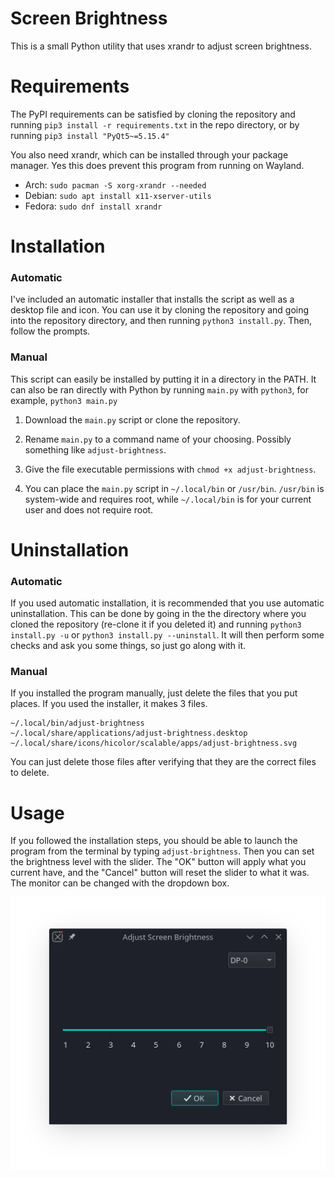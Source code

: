 # Screen Brightness

This is a small Python utility that uses xrandr to adjust screen brightness.

# Requirements

The PyPI requirements can be satisfied by cloning the repository and running `pip3 install -r requirements.txt` in the repo directory, or by running `pip3 install "PyQt5~=5.15.4"`

You also need xrandr, which can be installed through your package manager. Yes this does prevent this program from running on Wayland.

 - Arch: `sudo pacman -S xorg-xrandr --needed`
 - Debian: `sudo apt install x11-xserver-utils`
 - Fedora: `sudo dnf install xrandr`

# Installation

### Automatic

I've included an automatic installer that installs the script as well as a desktop file and icon. You can use it by cloning the repository and going into the repository directory, and then running `python3 install.py`. Then, follow the prompts.

### Manual

This script can easily be installed by putting it in a directory in the PATH. It can also be ran directly with Python by running `main.py` with `python3`, for example, `python3 main.py`

1. Download the `main.py` script or clone the repository.

2. Rename `main.py` to a command name of your choosing. Possibly something like `adjust-brightness`.

3. Give the file executable permissions with `chmod +x adjust-brightness`.

4. You can place the `main.py` script in `~/.local/bin` or `/usr/bin`. `/usr/bin` is system-wide and requires root, while `~/.local/bin` is for your current user and does not require root.

# Uninstallation

### Automatic

If you used automatic installation, it is recommended that you use automatic uninstallation. This can be done by going in the the directory where you cloned the repository (re-clone it if you deleted it) and running `python3 install.py -u` or `python3 install.py --uninstall`. It will then perform some checks and ask you some things, so just go along with it.

### Manual

If you installed the program manually, just delete the files that you put places. If you used the installer, it makes 3 files.

```
~/.local/bin/adjust-brightness
~/.local/share/applications/adjust-brightness.desktop
~/.local/share/icons/hicolor/scalable/apps/adjust-brightness.svg
```

You can just delete those files after verifying that they are the correct files to delete.

# Usage

If you followed the installation steps, you should be able to launch the program from the terminal by typing `adjust-brightness`. Then you can set the brightness level with the slider. The "OK" button will apply what you current have, and the "Cancel" button will reset the slider to what it was. The monitor can be changed with the dropdown box.

![Screenshot of Application](screenshot.png)